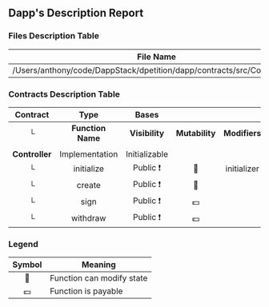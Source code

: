 ## Dapp's Description Report
### Files Description Table

|  File Name  |  SHA-1 Hash  |
|-------------|--------------|
| /Users/anthony/code/DappStack/dpetition/dapp/contracts/src/Controller.sol | a55d019b07aa94cf88153c946a590b67f3e206d1 |

### Contracts Description Table

|  Contract  |         Type        |       Bases      |                  |                 |
|:----------:|:-------------------:|:----------------:|:----------------:|:---------------:|
|     └      |  **Function Name**  |  **Visibility**  |  **Mutability**  |  **Modifiers**  |
||||||
| **Controller** | Implementation | Initializable |||
| └ | initialize | Public ❗️ | 🛑  | initializer |
| └ | create | Public ❗️ | 🛑  | |
| └ | sign | Public ❗️ |  💵 | |
| └ | withdraw | Public ❗️ |  💵 | |

### Legend
|  Symbol  |  Meaning  |
|:--------:|-----------|
|    🛑    | Function can modify state |
|    💵    | Function is payable |
